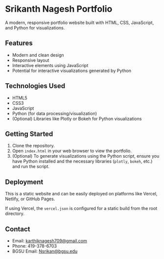 # Srikanth Nagesh Portfolio

A modern, responsive portfolio website built with HTML, CSS, JavaScript, and Python for visualizations.

## Features

- Modern and clean design
- Responsive layout
- Interactive elements using JavaScript
- Potential for interactive visualizations generated by Python

## Technologies Used

- HTML5
- CSS3
- JavaScript
- Python (for data processing/visualization)
- (Optional) Libraries like Plotly or Bokeh for Python visualizations

## Getting Started

1. Clone the repository.
2. Open `index.html` in your web browser to view the portfolio.
3. (Optional) To generate visualizations using the Python script, ensure you have Python installed and the necessary libraries (`plotly`, `bokeh`, etc.) and run the script.

## Deployment

This is a static website and can be easily deployed on platforms like Vercel, Netlify, or GitHub Pages. 

If using Vercel, the `vercel.json` is configured for a static build from the root directory.

## Contact

- Email: karthiknagesh709@gmail.com
- Phone: 419-378-6703
- BGSU Email: Nsrikan@bgsu.edu 